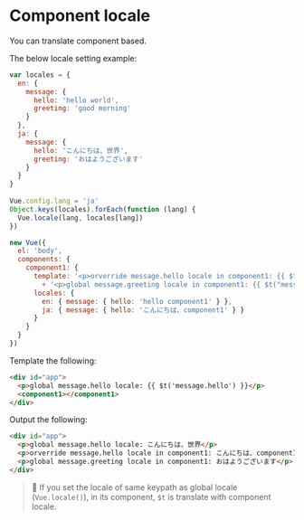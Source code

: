 # Component locale

You can translate component based.

The below locale setting example:

```javascript
var locales = {
  en: {
    message: {
      hello: 'hello world',
      greeting: 'good morning'
    }
  },
  ja: {
    message: {
      hello: 'こんにちは、世界',
      greeting: 'おはようございます'
    }
  }
}
      
Vue.config.lang = 'ja'
Object.keys(locales).forEach(function (lang) {
  Vue.locale(lang, locales[lang])
})

new Vue({
  el: 'body',
  components: {
    component1: {
      template: '<p>orverride message.hello locale in component1: {{ $t("message.hello") }}</p>'
        + '<p>global message.greeting locale in component1: {{ $t("message.greeting") }}</p>',
      locales: {
        en: { message: { hello: 'hello component1' } },
        ja: { message: { hello: 'こんにちは、component1' } }
      }
    }
  }
})
```

Template the following:

```html
<div id="app">
  <p>global message.hello locale: {{ $t('message.hello') }}</p>
  <component1></component1>
</div>
```

Output the following:

```html
<div id="app">
  <p>global message.hello locale: こんにちは、世界</p>
  <p>orverride message.hello locale in component1: こんにちは、component1</p>
  <p>global message.greeting locale in component1: おはようございます</p>
</div>
```

> :pencil: If you set the locale of same keypath as global locale (`Vue.locale()`), in its component, `$t` is translate with component locale.
